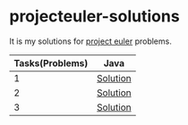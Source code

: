 # projecteuler-solutions

It is my solutions for [project euler](https://projecteuler.net) problems.

Tasks(Problems) | Java         
--- | --- 
1 | [Solution](../master/java-solutions/1/Task.java) 
2 | [Solution](../master/java-solutions/2/Task.java) 
3 | [Solution](../master/java-solutions/3/Task.java) 
